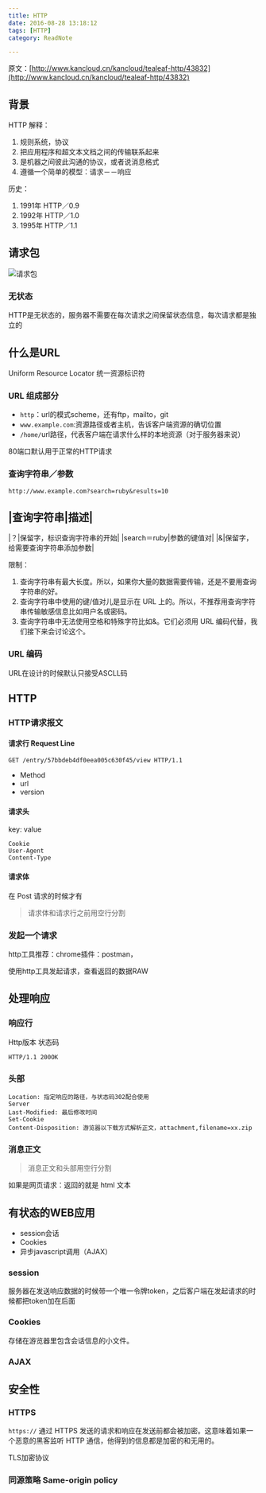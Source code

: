 ```yaml
---
title: HTTP 
date: 2016-08-28 13:18:12
tags: [HTTP]
category: ReadNote

---
```


原文：[http://www.kancloud.cn/kancloud/tealeaf-http/43832](http://www.kancloud.cn/kancloud/tealeaf-http/43832)

## 背景

HTTP 解释：

1. 规则系统，协议
2. 把应用程序和超文本文档之间的传输联系起来
3. 是机器之间彼此沟通的协议，或者说消息格式
4. 遵循一个简单的模型：请求－－响应

历史：

1. 1991年 HTTP／0.9
2. 1992年 HTTP／1.0
3. 1995年 HTTP／1.1

## 请求包

![请求包](http://upload-images.jianshu.io/upload_images/680540-e04227416a611216.JPG?imageMogr2/auto-orient/strip%7CimageView2/2/w/1240)

<!--more-->

### 无状态
HTTP是无状态的，服务器不需要在每次请求之间保留状态信息，每次请求都是独立的

## 什么是URL
Uniform Resource Locator 统一资源标识符

### URL 组成部分
- `http`：url的模式scheme，还有ftp，mailto，git
- `www.example.com`:资源路径或者主机，告诉客户端资源的确切位置
- `/home/`url路径，代表客户端在请求什么样的本地资源（对于服务器来说）

80端口默认用于正常的HTTP请求

### 查询字符串／参数

    http://www.example.com?search=ruby&results=10

|查询字符串|描述|
-------------------
|？|保留字，标识查询字符串的开始|
|search＝ruby|参数的键值对|
|&|保留字，给需要查询字符串添加参数|

限制：

1. 查询字符串有最大长度。所以，如果你大量的数据需要传输，还是不要用查询字符串的好。
2. 查询字符串中使用的键/值对儿是显示在 URL 上的。所以，不推荐用查询字符串传输敏感信息比如用户名或密码。
3. 查询字符串中无法使用空格和特殊字符比如&。它们必须用 URL 编码代替，我们接下来会讨论这个。

### URL 编码
URL在设计的时候默认只接受ASCLL码

## HTTP

### HTTP请求报文

#### 请求行 Request Line
```
GET /entry/57bbdeb4df0eea005c630f45/view HTTP/1.1
```

- Method
- url
- version

#### 请求头

key: value

```
Cookie
User-Agent
Content-Type
```

#### 请求体

在 Post 请求的时候才有

>请求体和请求行之前用空行分割

### 发起一个请求

http工具推荐：chrome插件：postman，

使用http工具发起请求，查看返回的数据RAW

## 处理响应

### 响应行

Http版本 状态码

```
HTTP/1.1 200OK
```

### 头部

```
Location: 指定响应的路径，与状态码302配合使用
Server
Last-Modified: 最后修改时间
Set-Cookie
Content-Disposition: 游览器以下载方式解析正文，attachment,filename=xx.zip
```

### 消息正文

>消息正文和头部用空行分割

如果是网页请求：返回的就是 html 文本

## 有状态的WEB应用

- session会话
- Cookies
- 异步javascript调用（AJAX）

### session

服务器在发送响应数据的时候带一个唯一令牌token，之后客户端在发起请求的时候都把token加在后面

### Cookies

存储在游览器里包含会话信息的小文件。

### AJAX

## 安全性

### HTTPS
`https://`
通过 HTTPS 发送的请求和响应在发送前都会被加密。这意味着如果一个恶意的黑客监听 HTTP 通信，他得到的信息都是加密的和无用的。

TLS加密协议

### 同源策略 Same-origin policy

